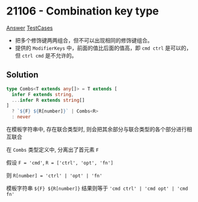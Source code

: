 # 21106 - Combination key type

[Answer](https://github.com/lybenson/ts-checker/blob/master/src/21106-medium-combination-key-type/template.ts) [TestCases](https://github.com/lybenson/ts-checker/blob/master/src/21106-medium-combination-key-type/test-cases.ts)

- 把多个修饰键两两组合，但不可以出现相同的修饰键组合。
- 提供的 `ModifierKeys` 中，前面的值比后面的值高，即 `cmd ctrl` 是可以的，但 `ctrl cmd` 是不允许的。

## Solution

```ts
type Combs<T extends any[]> = T extends [
  infer F extends string,
  ...infer R extends string[]
]
  ? `${F} ${R[number]}` | Combs<R>
  : never
```

在模板字符串中, 存在联合类型时, 则会把其余部分与联合类型的各个部分进行相互联合

在 `Combs` 类型定义中, 分离出了首元素 `F`

假设 `F = 'cmd'`, `R = ['ctrl', 'opt', 'fn']`

则 `R[number] = 'ctrl' | 'opt' | 'fn'`

模板字符串 `${F} ${R[number]}` 结果则等于 `'cmd ctrl' | 'cmd opt' | 'cmd fn'`
